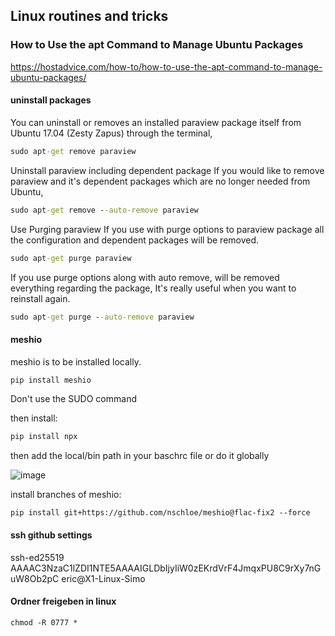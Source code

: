 ## Linux routines and tricks 

### How to Use the apt Command to Manage Ubuntu Packages
https://hostadvice.com/how-to/how-to-use-the-apt-command-to-manage-ubuntu-packages/ 
#### uninstall packages 
You can uninstall or removes an installed paraview package itself from Ubuntu 17.04 (Zesty Zapus) through the terminal,
```bat
sudo apt-get remove paraview
```
 
Uninstall paraview including dependent package
If you would like to remove paraview and it's dependent packages which are no longer needed from Ubuntu,
```bat
sudo apt-get remove --auto-remove paraview 
```
 
Use Purging paraview
If you use with purge options to paraview package all the configuration and dependent packages will be removed.
```bat
sudo apt-get purge paraview 
```
 
If you use purge options along with auto remove, will be removed everything regarding the package, It's really useful when you want to reinstall again.
```bat
sudo apt-get purge --auto-remove paraview 
```
 
#### meshio
meshio is to be installed locally.
```bat
pip install meshio 
```
Don't use the SUDO command 

then install: 
```bat
pip install npx 
```
then add the  local/bin path in your baschrc file or do it globally 

![image](https://user-images.githubusercontent.com/22998049/142422914-d66e2546-8d36-4de5-b1fd-161b348ac1a2.png)

install branches of meshio:
```
pip install git+https://github.com/nschloe/meshio@flac-fix2 --force
```

#### ssh github settings 
ssh-ed25519 AAAAC3NzaC1lZDI1NTE5AAAAIGLDbIjyIiW0zEKrdVrF4JmqxPU8C9rXy7nGuW8Ob2pC eric@X1-Linux-Simo

#### Ordner freigeben in linux  
```
chmod -R 0777 *
```

